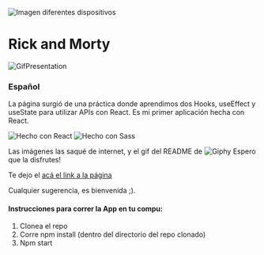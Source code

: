 ![Imagen diferentes dispositivos](https://blogger.googleusercontent.com/img/b/R29vZ2xl/AVvXsEhrgawmskQyOWYYncgzzRGT93iibJ4JRWYX-f6F2kvI_jnLRM6QB3t_UEAW6kwPp0pZ0P1nhSh10cA5yrk0K9Nix3ABbWWvAwIY4r1U2nUoxNLH9_cK9ZV8izLo67_vhjSOH1FWFBXRiNXMRSSEy_F0Wvm7k5uYJxtq4eYRkdigS4JJmRKJOV19dP3rNA/w477-h235/rickmortyDifDevices-01-01.png)

# Rick and Morty

![GifPresentation](https://media.giphy.com/media/J6D0TKmvHKYjbJmarX/giphy.gif)

### Español

La página surgió de una práctica donde aprendimos dos Hooks, useEffect y useState para utilizar APIs con React. 
Es mi primer aplicación hecha con React.

![Hecho con React](https://shields.io/badge/made%20with-React-lightblue?logo=react&style=plastic)
![Hecho con Sass](https://shields.io/badge/made%20with-Sass-ff69b4?logo=sass&style=plastic)


Las imágenes las saqué de internet, y el gif del README de ![Giphy](https://giphy.com/)
Espero que la disfrutes!

Te dejo el [acá el link a la página](https://morty-and-rick-page.netlify.app/)

Cualquier sugerencia, es bienvenida ;).

#### Instrucciones para correr la App en tu compu:

1. Clonea el repo
2. Corre npm install (dentro del directorio del repo clonado)
3. Npm start

